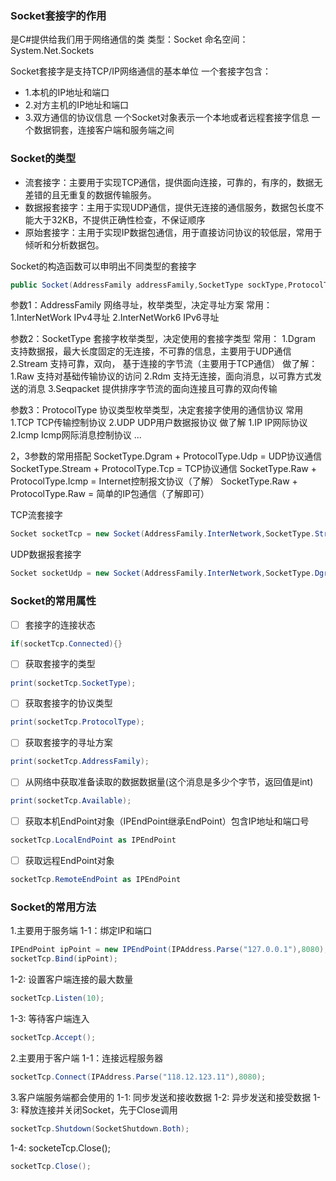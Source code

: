 ### Socket套接字的作用
是C#提供给我们用于网络通信的类
类型：Socket
命名空间：System.Net.Sockets

Socket套接字是支持TCP/IP网络通信的基本单位
一个套接字包含：
- 1.本机的IP地址和端口
- 2.对方主机的IP地址和端口
- 3.双方通信的协议信息
 一个Socket对象表示一个本地或者远程套接字信息
 一个数据铜套，连接客户端和服务端之间

### Socket的类型
- 流套接字：主要用于实现TCP通信，提供面向连接，可靠的，有序的，数据无差错的且无重复的数据传输服务。
- 数据报套接字：主用于实现UDP通信，提供无连接的通信服务，数据包长度不能大于32KB，不提供正确性检查，不保证顺序
- 原始套接字：主用于实现IP数据包通信，用于直接访问协议的较低层，常用于倾听和分析数据包。

Socket的构造函数可以申明出不同类型的套接字
```C#
public Socket(AddressFamily addressFamily,SocketType sockType,ProtocolType protocolType);
```


参数1：AddressFamily 网络寻址，枚举类型，决定寻址方案
常用：1.InterNetWork IPv4寻址       2.InterNetWork6 IPv6寻址

参数2：SocketType 套接字枚举类型，决定使用的套接字类型
常用：
1.Dgram  支持数据报，最大长度固定的无连接，不可靠的信息，主要用于UDP通信
2.Stream  支持可靠，双向， 基于连接的字节流（主要用于TCP通信）
做了解：
1.Raw  支持对基础传输协议的访问
2.Rdm 支持无连接，面向消息，以可靠方式发送的消息
3.Seqpacket  提供排序字节流的面向连接且可靠的双向传输

参数3：ProtocolType 协议类型枚举类型，决定套接字使用的通信协议
常用
1.TCP   TCP传输控制协议
2.UDP    UDP用户数据报协议
做了解
1.IP    IP网际协议
2.Icmp    Icmp网际消息控制协议
...

2，3参数的常用搭配
SocketType.Dgram + ProtocolType.Udp = UDP协议通信
SocketType.Stream + ProtocolType.Tcp = TCP协议通信
SocketType.Raw + ProtocolType.Icmp = Internet控制报文协议（了解）
SocketType.Raw + ProtocolType.Raw = 简单的IP包通信（了解即可）

TCP流套接字
```C#
Socket socketTcp = new Socket(AddressFamily.InterNetwork,SocketType.Stream,ProtocolType.Tcp);
```
UDP数据报套接字
```C#
Socket socketUdp = new Socket(AddressFamily.InterNetwork,SocketType.Dgram,ProtocolType.Udp);
```

### Socket的常用属性
- [ ] 套接字的连接状态
```C#
if(socketTcp.Connected){}
```
- [ ] 获取套接字的类型
```C#
print(socketTcp.SocketType);
```
- [ ] 获取套接字的协议类型
```C#
print(socketTcp.ProtocolType);
```
- [ ] 获取套接字的寻址方案
```C#
print(socketTcp.AddressFamily);
```
- [ ] 从网络中获取准备读取的数据数据量(这个消息是多少个字节，返回值是int)
```C#
print(socketTcp.Available);
```
- [ ] 获取本机EndPoint对象（IPEndPoint继承EndPoint）包含IP地址和端口号
```C#
socketTcp.LocalEndPoint as IPEndPoint
```
- [ ] 获取远程EndPoint对象
```C#
socketTcp.RemoteEndPoint as IPEndPoint
```

### Socket的常用方法 
1.主要用于服务端
1-1：绑定IP和端口
```C#
IPEndPoint ipPoint = new IPEndPoint(IPAddress.Parse("127.0.0.1"),8080);
socketTcp.Bind(ipPoint);
```
1-2:  设置客户端连接的最大数量
```C#
socketTcp.Listen(10);
```
1-3:  等待客户端连入
```C#
socketTcp.Accept();
```

2.主要用于客户端
1-1：连接远程服务器
```C#
socketTcp.Connect(IPAddress.Parse("118.12.123.11"),8080);
```

3.客户端服务端都会使用的
1-1:  同步发送和接收数据
1-2:  异步发送和接受数据
1-3:  释放连接并关闭Socket，先于Close调用
```C#
socketTcp.Shutdown(SocketShutdown.Both);
```
1-4:  socketeTcp.Close();
```C#
socketTcp.Close();
```


